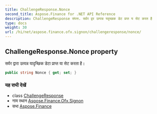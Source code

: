```yaml
---
title: ChallengeResponse.Nonce
second_title: Aspose.Finance for .NET API Reference
description: ChallengeResponse संपत्त. सर्वर द्वर उत्पन्न यदृच्छक डेट प्रप्त य सेट करत है
type: docs
weight: 30
url: /hi/net/aspose.finance.ofx.signon/challengeresponse/nonce/
---
```

## ChallengeResponse.Nonce property

सर्वर द्वारा उत्पन्न यादृच्छिक डेटा प्राप्त या सेट करता है।

```csharp
public string Nonce { get; set; }
```

### यह सभी देखें

* class [ChallengeResponse](../)
* नाम स्थान [Aspose.Finance.Ofx.Signon](../../challengeresponse/)
* सभा [Aspose.Finance](../../../)


